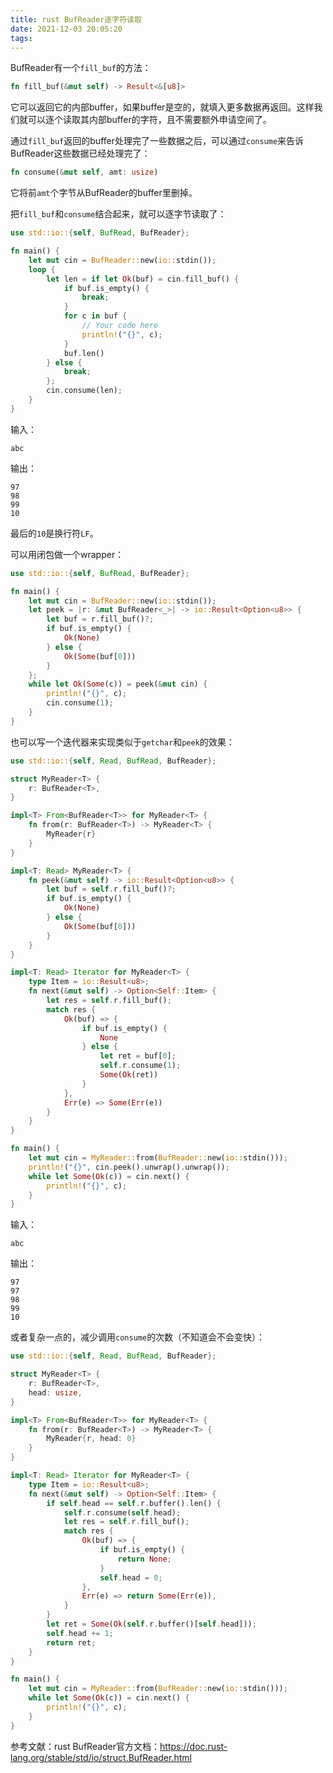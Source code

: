 ```yaml
---
title: rust BufReader逐字符读取
date: 2021-12-03 20:05:20
tags:
---
```


BufReader有一个```fill_buf```的方法：

```rs
fn fill_buf(&mut self) -> Result<&[u8]>
```

它可以返回它的内部buffer，如果buffer是空的，就填入更多数据再返回。这样我们就可以逐个读取其内部buffer的字符，且不需要额外申请空间了。

通过```fill_buf```返回的buffer处理完了一些数据之后，可以通过```consume```来告诉BufReader这些数据已经处理完了：

```rs
fn consume(&mut self, amt: usize)
```

它将前```amt```个字节从BufReader的buffer里删掉。

把```fill_buf```和```consume```结合起来，就可以逐字节读取了：

```rs
use std::io::{self, BufRead, BufReader};

fn main() {
    let mut cin = BufReader::new(io::stdin());
    loop {
        let len = if let Ok(buf) = cin.fill_buf() {
            if buf.is_empty() {
                break;
            }
            for c in buf {
                // Your code here
                println!("{}", c);
            }
            buf.len()
        } else {
            break;
        };
        cin.consume(len);
    }
}
```

输入：

```
abc
```


输出：

```
97
98
99
10
```

最后的```10```是换行符```LF```。

可以用闭包做一个wrapper：

```rs
use std::io::{self, BufRead, BufReader};

fn main() {
    let mut cin = BufReader::new(io::stdin());
    let peek = |r: &mut BufReader<_>| -> io::Result<Option<u8>> {
        let buf = r.fill_buf()?;
        if buf.is_empty() {
            Ok(None)
        } else {
            Ok(Some(buf[0]))
        }
    };
    while let Ok(Some(c)) = peek(&mut cin) {
        println!("{}", c);
        cin.consume(1);
    }
}
```

也可以写一个迭代器来实现类似于```getchar```和```peek```的效果：

```rs
use std::io::{self, Read, BufRead, BufReader};

struct MyReader<T> {
    r: BufReader<T>,
}

impl<T> From<BufReader<T>> for MyReader<T> {
    fn from(r: BufReader<T>) -> MyReader<T> {
        MyReader{r}
    }
}

impl<T: Read> MyReader<T> {
    fn peek(&mut self) -> io::Result<Option<u8>> {
        let buf = self.r.fill_buf()?;
        if buf.is_empty() {
            Ok(None)
        } else {
            Ok(Some(buf[0]))
        }
    }
}

impl<T: Read> Iterator for MyReader<T> {
    type Item = io::Result<u8>;
    fn next(&mut self) -> Option<Self::Item> {
        let res = self.r.fill_buf();
        match res {
            Ok(buf) => {
                if buf.is_empty() {
                    None
                } else {
                    let ret = buf[0];
                    self.r.consume(1);
                    Some(Ok(ret))
                }
            },
            Err(e) => Some(Err(e))
        }
    }
}

fn main() {
    let mut cin = MyReader::from(BufReader::new(io::stdin()));
    println!("{}", cin.peek().unwrap().unwrap());
    while let Some(Ok(c)) = cin.next() {
        println!("{}", c);
    }
}
```

输入：

```
abc
```

输出：

```
97
97
98
99
10
```

或者复杂一点的，减少调用```consume```的次数（不知道会不会变快）：

```rs
use std::io::{self, Read, BufRead, BufReader};

struct MyReader<T> {
    r: BufReader<T>,
    head: usize,
}

impl<T> From<BufReader<T>> for MyReader<T> {
    fn from(r: BufReader<T>) -> MyReader<T> {
        MyReader{r, head: 0}
    }
}

impl<T: Read> Iterator for MyReader<T> {
    type Item = io::Result<u8>;
    fn next(&mut self) -> Option<Self::Item> {
        if self.head == self.r.buffer().len() {
            self.r.consume(self.head);
            let res = self.r.fill_buf();
            match res {
                Ok(buf) => {
                    if buf.is_empty() {
                        return None;
                    }
                    self.head = 0;
                },
                Err(e) => return Some(Err(e)),
            }
        }
        let ret = Some(Ok(self.r.buffer()[self.head]));
        self.head += 1;
        return ret;
    }
}

fn main() {
    let mut cin = MyReader::from(BufReader::new(io::stdin()));
    while let Some(Ok(c)) = cin.next() {
        println!("{}", c);
    }
}
```

参考文献：rust BufReader官方文档：<https://doc.rust-lang.org/stable/std/io/struct.BufReader.html>

